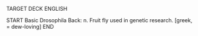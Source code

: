 TARGET DECK
ENGLISH

START
Basic
Drosophila
Back: n. Fruit fly used in genetic research. [greek, = dew-loving]
END
